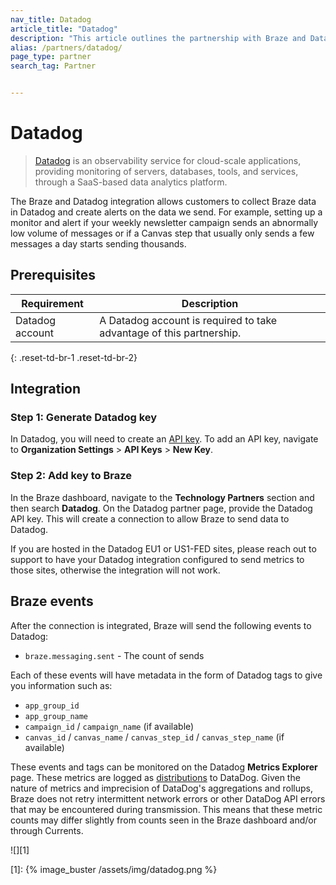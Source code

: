 ```yaml
---
nav_title: Datadog
article_title: "Datadog"
description: "This article outlines the partnership with Braze and DataDog, an observability service for cloud-scale applications, providing monitoring of servers, databases, tools, and services through a SaaS-based data analytics platform."
alias: /partners/datadog/
page_type: partner
search_tag: Partner


---
```


# Datadog

> [Datadog](https://www.datadoghq.com/) is an observability service for cloud-scale applications, providing monitoring of servers, databases, tools, and services, through a SaaS-based data analytics platform.

The Braze and Datadog integration allows customers to collect Braze data in Datadog and create alerts on the data we send. For example, setting up a monitor and alert if your weekly newsletter campaign sends an abnormally low volume of messages or if a Canvas step that usually only sends a few messages a day starts sending thousands. 

## Prerequisites 

| Requirement | Description |
|---|---|
| Datadog account | A Datadog account is required to take advantage of this partnership. |
{: .reset-td-br-1 .reset-td-br-2}

## Integration

### Step 1: Generate Datadog key

In Datadog, you will need to create an [API key](https://docs.datadoghq.com/account_management/api-app-keys/#api-keys). To add an API key, navigate to **Organization Settings** > **API Keys** > **New Key**.

### Step 2: Add key to Braze

In the Braze dashboard, navigate to the **Technology Partners** section and then search **Datadog**. On the Datadog partner page, provide the Datadog API key. This will create a connection to allow Braze to send data to Datadog.

If you are hosted in the Datadog EU1 or US1-FED sites, please reach out to support to have your Datadog integration configured to send metrics to those sites, otherwise the integration will not work.

## Braze events

After the connection is integrated, Braze will send the following events to Datadog:

- `braze.messaging.sent` - The count of sends

Each of these events will have metadata in the form of Datadog tags to give you information such as:

- `app_group_id`
- `app_group_name`
- `campaign_id` / `campaign_name` (if available)
- `canvas_id` / `canvas_name` / `canvas_step_id` / `canvas_step_name` (if available)

These events and tags can be monitored on the Datadog **Metrics Explorer** page. These metrics are logged as [distributions](https://docs.datadoghq.com/metrics/distributions/) to DataDog. Given the nature of metrics and imprecision of DataDog's aggregations and rollups, Braze does not retry intermittent network errors or other DataDog API errors that may be encountered during transmission. This means that these metric counts may differ slightly from counts seen in the Braze dashboard and/or through Currents.

![][1]

[1]: {% image_buster /assets/img/datadog.png %}
